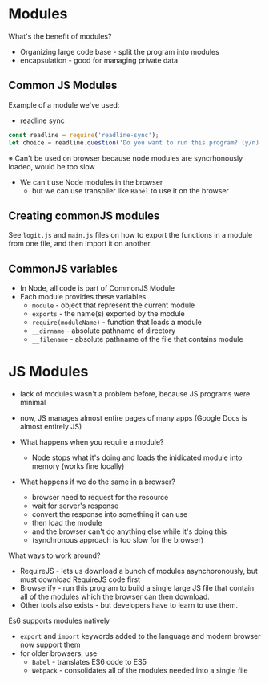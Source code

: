 # Modules

What's the benefit of modules? 
- Organizing large code base - split the program into modules
- encapsulation - good for managing private data

## Common JS Modules

Example of a module we've used: 
- readline sync

```jsx
const readline = require('readline-sync');
let choice = readline.question('Do you want to run this program? (y/n)')
```
※ Can't be used on browser because node modules are syncrhonously loaded, would be too slow

- We can't use Node modules in the browser
  - but we can use transpiler like `Babel` to use it on the browser

## Creating commonJS modules

See `logit.js` and `main.js` files on how to export the functions in a module from one file, and then import it on another.

## CommonJS variables

- In Node, all code is part of CommonJS Module
- Each module provides these variables
  - `module` - object that represent the current module
  - `exports` - the name(s) exported by the module
  - `require(moduleName)` - function that loads a module
  - `__dirname` - absolute pathname of directory
  - `__filename` - absolute pathname of the file that contains module

# JS Modules

- lack of modules wasn't a problem before, because JS programs were minimal
- now, JS manages almost entire pages of many apps (Google Docs is almost entirely JS)

- What happens when you require a module? 
  - Node stops what it's doing and loads the inidicated module into memory (works fine locally)
- What happens if we do the same in a browser? 
  - browser need to request for the resource
  - wait for server's response
  - convert the response into something it can use
  - then load the module
  - and the browser can't do anything else while it's doing this
  - (synchronous approach is too slow for the browser)

What ways to work around? 
- RequireJS - lets us download a bunch of modules asynchoronously, but must download RequireJS code first
- Browserify - run this program to build a single large JS file that contain all of the modules which the browser can then download. 
- Other tools also exists - but developers have to learn to use them.

Es6 supports modules natively
- `export` and `import` keywords added to the language and modern browser now support them
- for older browsers, use 
  - `Babel` - translates ES6 code to ES5
  - `Webpack` - consolidates all of the modules needed into a single file

  








